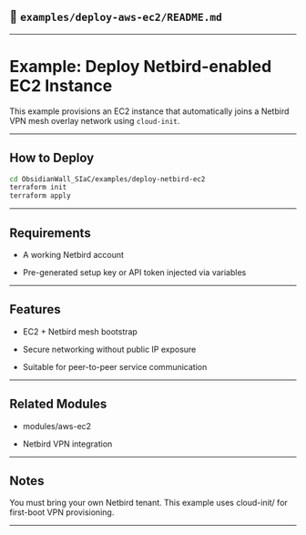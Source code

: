 

## 📁 `examples/deploy-aws-ec2/README.md`

---
# Example: Deploy Netbird-enabled EC2 Instance

This example provisions an EC2 instance that automatically joins a Netbird VPN mesh overlay network using `cloud-init`.

---
## How to Deploy

```bash
cd ObsidianWall_SIaC/examples/deploy-netbird-ec2
terraform init
terraform apply
```
---

## Requirements
 - A working Netbird account

 - Pre-generated setup key or API token injected via variables

---

## Features
 - EC2 + Netbird mesh bootstrap

 - Secure networking without public IP exposure

 - Suitable for peer-to-peer service communication

---

## Related Modules
 - modules/aws-ec2

 - Netbird VPN integration

---
## Notes
You must bring your own Netbird tenant. This example uses cloud-init/ for first-boot VPN provisioning.

---